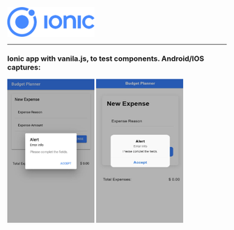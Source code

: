 <img src="https://github.com/FedericoMp/ionic-test/blob/master/img/Ionic_Logo.svg" alt="Ionic" width="200"/>

<hr>

<h3>Ionic app with vanila.js, to test components. Android/IOS captures:</h3>

<p>
  <img src="https://github.com/FedericoMp/ionic-test/blob/master/img/android.jpeg" alt="Android" width="200" height="330"/>
  <img src="https://github.com/FedericoMp/ionic-test/blob/master/img/ios.jpeg" alt="IOS" width="200" height="330"/>
</p>
